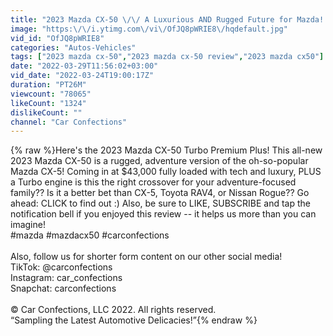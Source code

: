 ```yaml
---
title: "2023 Mazda CX-50 \/\/ A Luxurious AND Rugged Future for Mazda! (Better than CX-5??)"
image: "https:\/\/i.ytimg.com\/vi\/OfJQ8pWRIE8\/hqdefault.jpg"
vid_id: "OfJQ8pWRIE8"
categories: "Autos-Vehicles"
tags: ["2023 mazda cx-50","2023 mazda cx-50 review","2023 mazda cx50"]
date: "2022-03-29T11:56:02+03:00"
vid_date: "2022-03-24T19:00:17Z"
duration: "PT26M"
viewcount: "78065"
likeCount: "1324"
dislikeCount: ""
channel: "Car Confections"
---
```

{% raw %}Here's the 2023 Mazda CX-50 Turbo Premium Plus! This all-new 2023 Mazda CX-50 is a rugged, adventure version of the oh-so-popular Mazda CX-5! Coming in at $43,000 fully loaded with tech and luxury, PLUS a Turbo engine is this the right crossover for your adventure-focused family?? Is it a better bet than CX-5, Toyota RAV4, or Nissan Rogue?? Go ahead: CLICK to find out :) Also, be sure to LIKE, SUBSCRIBE and tap the notification bell if you enjoyed this review -- it helps us more than you can imagine! <br />#mazda #mazdacx50 #carconfections<br /><br />Also, follow us for shorter form content on our other social media!<br />TikTok: @carconfections<br />Instagram: car_confections<br />Snapchat: carconfections<br /><br />© Car Confections, LLC 2022. All rights reserved.<br />“Sampling the Latest Automotive Delicacies!”{% endraw %}
